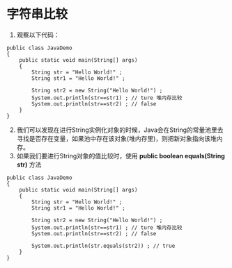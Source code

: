 # 字符串比较
1. 观察以下代码：
```
public class JavaDemo
{
	public static void main(String[] args)
	{
		String str = "Hello World!" ;
		String str1 = "Hello World!" ;

		String str2 = new String("Hello World!") ;
		System.out.println(str==str1) ; // ture 堆内存比较
		System.out.println(str==str2) ; // false
	}
}
```
2. 我们可以发现在进行String实例化对象的时候，Java会在String的常量池里去寻找是否存在变量，如果池中存在该对象(堆内存里)，则把新对象指向该堆内存。
3. 如果我们要进行String对象的值比较时，使用 **public boolean equals(String str)** 方法

```
public class JavaDemo
{
	public static void main(String[] args)
	{
		String str = "Hello World!" ;
		String str1 = "Hello World!" ;

		String str2 = new String("Hello World!") ;
		System.out.println(str==str1) ; // ture 堆内存比较
		System.out.println(str==str2) ; // false

		System.out.println(str.equals(str2)) ; // true
	}
}
```
